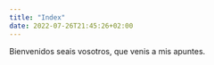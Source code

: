 ```yaml
---
title: "Index"
date: 2022-07-26T21:45:26+02:00
---
```

Bienvenidos seais vosotros, que venis a mis apuntes.
